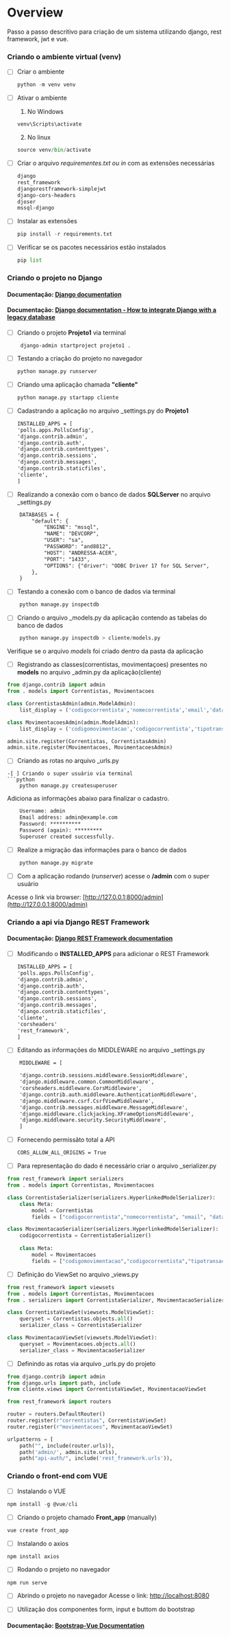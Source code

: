 # Overview

Passo a passo descritivo para criação de um sistema utilizando django, rest framework, jwt e vue.

### Criando o ambiente virtual (venv)

- [ ] Criar o ambiente 
    ```python
    python -m venv venv
    ```
- [ ] Ativar o ambiente

    1. No Windows
    ```python
    venv\Scripts\activate 
    ```
    2. No linux
    ```python
    source venv/bin/activate
    ```
- [ ] Criar o arquivo _requirementes.txt ou in_ com as extensões necessárias
    ```txt
    django
    rest_framework
    djangorestframework-simplejwt
    django-cors-headers
    djoser 
    mssql-django
    ```
- [ ] Instalar as extensões
    ```python
    pip install -r requirements.txt 
    ```
- [ ] Verificar se os pacotes necessários estão instalados
    ```python
    pip list
    ```
### Criando o projeto no Django

#### Documentação: [Django documentation](https://docs.djangoproject.com/en/4.1/intro/tutorial01/)
#### Documentação: [Django documentation - How to integrate Django with a legacy database](https://docs.djangoproject.com/en/4.1/howto/legacy-databases/)


- [ ] Criando o projeto **Projeto1** via terminal
    ```
     django-admin startproject projeto1 .
    ```
- [ ] Testando a criação do projeto no navegador
    ```python
    python manage.py runserver
    ```
- [ ] Criando uma aplicação chamada **"cliente"**
    ```python
    python manage.py startapp cliente
    ```
- [ ] Cadastrando a aplicação no arquivo _settings.py do **Projeto1**
    ```txt
    INSTALLED_APPS = [
    'polls.apps.PollsConfig',
    'django.contrib.admin',
    'django.contrib.auth',
    'django.contrib.contenttypes',
    'django.contrib.sessions',
    'django.contrib.messages',
    'django.contrib.staticfiles',
    'cliente',
    ]
    ```

-[ ] Realizando a conexão com o banco de dados **SQLServer** no arquivo _settings.py

```txt
    DATABASES = {
        "default": {
            "ENGINE": "mssql",
            "NAME": "DEVCORP",
            "USER": "sa",
            "PASSWORD": "and8812",
            "HOST": "ANDRESSA-ACER",
            "PORT": "1433",
            "OPTIONS": {"driver": "ODBC Driver 17 for SQL Server", 
        },
    }
```
-[ ] Testando a conexão com o banco de dados via terminal
```python
    python manage.py inspectdb
```

-[ ] Criando o arquivo _models.py da aplicação contendo as tabelas do banco de dados 
```python
    python manage.py inspectdb > cliente/models.py
```
Verifique se o arquivo _models_ foi criado dentro da pasta da aplicação

-[ ] Registrando as classes(correntistas, movimentaçoes) presentes no **models** no arquivo _admin.py da aplicação(cliente)
```python
from django.contrib import admin
from . models import Correntistas, Movimentacoes

class CorrentistasAdmin(admin.ModelAdmin):
    list_display = ('codigocorrentista','nomecorrentista','email','datacadastro', 'saldo')

class MovimentacoesAdmin(admin.ModelAdmin):
    list_display = ('codigomovimentacao','codigocorrentista','tipotransacao','valor', 'dataoperacao')

admin.site.register(Correntistas, CorrentistasAdmin)
admin.site.register(Movimentacoes, MovimentacoesAdmin)
```

-[ ] Criando as rotas no arquivo _urls.py

```
-[ ] Criando o super usuário via terminal
```python
    python manage.py createsuperuser
```
Adiciona as informações abaixo para finalizar o cadastro.
```txt
    Username: admin
    Email address: admin@example.com
    Password: **********
    Password (again): *********
    Superuser created successfully.
```
-[ ] Realize a migração das informações para o banco de dados
```python
    python manage.py migrate
```
-[ ] Com a aplicação rodando (_runserver_) acesse o **/admin** com o super usuário

Acesse o link via browser: [http://127.0.0.1:8000/admin](http://127.0.0.1:8000/admin)

### Criando a api via Django REST Framework

#### Documentação: [Django REST Framework documentation](https://www.django-rest-framework.org/tutorial/quickstart/)

- [ ] Modificando o **INSTALLED_APPS** para adicionar o REST Framework
    ```txt
    INSTALLED_APPS = [
    'polls.apps.PollsConfig',
    'django.contrib.admin',
    'django.contrib.auth',
    'django.contrib.contenttypes',
    'django.contrib.sessions',
    'django.contrib.messages',
    'django.contrib.staticfiles',
    'cliente',
    'corsheaders'
    'rest_framework',
    ]
    ```
- [ ] Editando as informações do MIDDLEWARE no arquivo _settings.py
```txt
    MIDDLEWARE = [

    'django.contrib.sessions.middleware.SessionMiddleware',
    'django.middleware.common.CommonMiddleware',
    'corsheaders.middleware.CorsMiddleware',
    'django.contrib.auth.middleware.AuthenticationMiddleware',
    'django.middleware.csrf.CsrfViewMiddleware',
    'django.contrib.messages.middleware.MessageMiddleware',
    'django.middleware.clickjacking.XFrameOptionsMiddleware',
    'django.middleware.security.SecurityMiddleware',   
    ]
```
- [ ] Fornecendo permissãto total a API
    ```txt
    CORS_ALLOW_ALL_ORIGINS = True
    ```
-[ ] Para representação do dado é necessário criar o arquivo _serializer.py
```python
from rest_framework import serializers
from . models import Correntistas, Movimentacoes

class CorrentistaSerializer(serializers.HyperlinkedModelSerializer):
    class Meta:
        model = Correntistas
        fields = ["codigocorrentista","nomecorrentista", "email", "datacadastro", "saldo"]

class MovimentacaoSerializer(serializers.HyperlinkedModelSerializer):
    codigocorrentista = CorrentistaSerializer()
    
    class Meta:
        model = Movimentacoes        
        fields = ["codigomovimentacao","codigocorrentista","tipotransacao", "valor", "dataoperacao"]
```
-[ ] Definição do ViewSet no arquivo _views.py
```python
from rest_framework import viewsets
from . models import Correntistas, Movimentacoes
from . serializers import CorrentistaSerializer, MovimentacaoSerializer

class CorrentistaViewSet(viewsets.ModelViewSet):
    queryset = Correntistas.objects.all()
    serializer_class = CorrentistaSerializer

class MovimentacaoViewSet(viewsets.ModelViewSet):
    queryset = Movimentacoes.objects.all()
    serializer_class = MovimentacaoSerializer
```
-[ ] Definindo as rotas via arquivo _urls.py do projeto
```python
from django.contrib import admin
from django.urls import path, include
from cliente.views import CorrentistaViewSet, MovimentacaoViewSet

from rest_framework import routers

router = routers.DefaultRouter()
router.register(r"correntistas", CorrentistaViewSet)
router.register(r"movimentacoes", MovimentacaoViewSet)

urlpatterns = [
    path("", include(router.urls)),
    path('admin/', admin.site.urls),
    path("api-auth/", include('rest_framework.urls')),
```
### Criando o front-end com VUE
-[ ] Instalando o VUE
```js
npm install -g @vue/cli
```
-[ ] Criando o projeto chamado **Front_app** (manually)
```js
vue create front_app
```
-[ ] Instalando o axios
```js
npm install axios
```
-[ ] Rodando o projeto no navegador
```js
npm run serve
```
-[ ] Abrindo o projeto no navegador 
Acesse o link: [http://localhost:8080](http://localhost:8080)

-[ ] Utilização dos componentes form, input e buttom do bootstrap
#### Documentação: [Bootstrap-Vue Documentation](https://bootstrap-vue.org/docs/)

